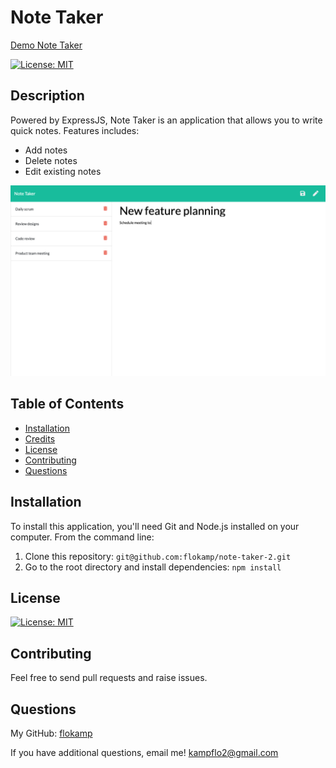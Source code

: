 # Note Taker
[Demo Note Taker](https://my-note-taker-project.herokuapp.com/)

[![License: MIT](https://img.shields.io/badge/License-MIT-yellow.svg)](https://opensource.org/licenses/MIT)

## Description

Powered by ExpressJS, Note Taker is an application that allows you to write quick notes.
Features includes:
- Add notes
- Delete notes
- Edit existing notes

![Screenshot](/public/assets/images/note-taker.png)

## Table of Contents

- [Installation](#installation)
- [Credits](#credits)
- [License](#license)
- [Contributing](#contributing)
- [Questions](#questions)

## Installation

To install this application, you'll need Git and Node.js installed on your computer. From the command line:

1. Clone this repository: `git@github.com:flokamp/note-taker-2.git`
2. Go to the root directory and install dependencies: `npm install`


## License

[![License: MIT](https://img.shields.io/badge/License-MIT-yellow.svg)](https://opensource.org/licenses/MIT)

## Contributing

Feel free to send pull requests and raise issues.

## Questions

My GitHub: [flokamp](https://github.com/flokamp)

If you have additional questions, email me! kampflo2@gmail.com
